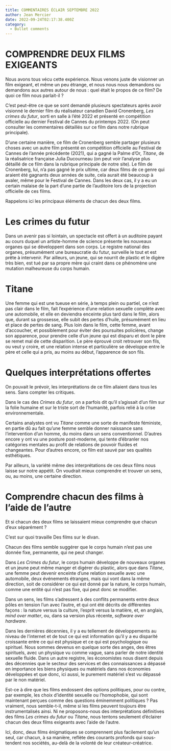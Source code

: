 ```yaml
---
title: COMMENTAIRES ÉCLAIR SEPTEMBRE 2022
author: Jean Mercier
date: 2022-09-24T02:17:38.400Z
category:
  - Bullet comments
---
```

# COMPRENDRE DEUX FILMS EXIGEANTS

Nous avons tous vécu cette expérience. Nous venons juste de visionner un film exigeant, et même un peu étrange, et nous nous nous demandons ou demandons aux autres autour de nous : quel était le propos de ce film? De quoi ce film nous parlait-il ?

C’est peut-être ce que se sont demandé plusieurs spectateurs après avoir visionné le dernier film du réalisateur canadien David Cronenberg, *Les* *crimes du futur*, sorti en salle à l’été 2022 et présenté en compétition officielle au dernier Festival de Cannes du printemps 2022. (On peut consulter les commentaires détaillés sur ce film dans notre rubrique principale).

D’une certaine manière, ce film de Cronenberg semble partager plusieurs choses avec un autre film présenté en compétition officielle au Festival de Cannes de l’année précédente (2021), qui a gagné la Palme d’Or, *Titane*, de la réalisatrice française Julia Ducourneau (on peut voir l’analyse plus détaillé de ce film dans la rubrique principale de notre site). Le film de Cronenberg, lui, n’a pas gagné le prix ultime, car deux films de ce genre qui araient été gagnants deux années de suite, cela aurait été beaucoup à avaler, même pour le Festival de Cannes. Dans les deux cas, il y a eu un certain malaise de la part d’une partie de l’auditoire lors de la projection officielle de ces films.

Rappelons ici les principaux éléments de chacun des deux films.

# Les crimes du futur

Dans un avenir pas si lointain, un spectacle est offert à un auditoire payant au cours duquel un artiste-homme de science présente les nouveaux organes qui se développent dans son corps. Le registre national des organes, présumément une bureaucratie du futur, surveille le tout et est prête à intervenir. Par ailleurs, un jeune, qui se nourrit de plastic et le digère très bien, est tué par sa propre mère qui craint dans ce phénomène une mutation malheureuse du corps humain.

# Titane

Une femme qui est une tueuse en série, à temps plein ou partiel, ce n’est pas clair dans le film, fait l’expérience d’une relation sexuelle complète avec une automobile, et elle en deviendra enceinte plus tard dans le film, alors que, durant sa grossesse, elle subit des pertes d’huile, présumément en lieu et place de pertes de sang. Plus loin dans le film, cette femme, avant d’accoucher, et possiblement pour éviter des poursuites policières, change son apparence, pour prendre celle d’un jeune qui est disparu et dont le père se remet mal de cette disparition. Le père éprouvé croit retrouver son fils, ou veut y croire, et une relation intense et particulière se développe entre le père et celle qui a pris, au moins au début, l’apparence de son fils.

# Quelques interprétations offertes

On pouvait le prévoir, les interprétations de ce film allaient dans tous les sens. Sans compter les critiques.

Dans le cas des *Crimes du futur*, on a parfois dit qu’il s’agissait d’un film sur la folie humaine et sur le triste sort de l’humanité, parfois relié à la crise environnementale.

Certains analystes ont vu *Titane* comme une sorte de manifeste féministe, en partie dû au fait qu’une femme semble donner naissance sans l’intervention d’un homme, du moins dans un sens conventionnel. D’autres encore y ont vu une posture post-moderne, qui tente d’ébranler nos catégories mentales au profit de relations de pouvoir fluides et changeantes. Pour d’autres encore, ce film est sauvé par ses qualités esthétiques.

Par ailleurs, la variété même des interprétations de ces deux films nous laisse sur notre appétit. On voudrait mieux comprendre et trouver un sens, ou, au moins, une certaine direction.

# Comprendre chacun des films à l’aide de l’autre

Et si chacun des deux films se laissaient mieux comprendre que chacun d’eux séparément ?

C’est sur quoi travaille Des films sur le divan.

Chacun des films semble suggérer que le corps humain n’est pas une donnée fixe, permanente, qui ne peut changer.

Dans *Les Crimes du futur*, le corps humain développe de nouveaux organes et un jeune peut même manger et digérer du plastic, alors que dans *Titane*, une femme peut devenir enceinte d’une relation sexuelle avec une automobile, deux événements étranges, mais qui vont dans la même direction, soit de considérer ce qui est donné par la nature, le corps humain, comme une entité qui n’est pas fixe, qui peut donc se modifier.

Dans un sens, les films s’adressent à des conflits permanents entre deux pôles en tension l’un avec l’autre, et qui ont été décrits de différentes façons : la nature versus la culture, l’esprit versus la matière, et, en anglais, *mind over matter*, ou, dans sa version plus récente, *software over* *hardware*.

Dans les dernières décennies, il y a eu tellement de développements au niveau de l’internet et de tout ce qui est information qu’il y a eu disparité croissante entre ce qui est physique et ce qui est psychologique ou spirituel. Nous sommes devenus en quelque sorte des anges, des êtres spirituels, avec un physique vu comme vague, sans parler de notre identité sexuelle fluide. Dans un autre registre, les économistes nous disent depuis des décennies que le secteur des services et des connaissances a dépassé en importance les biens physiques ou matériels dans nos économies développées et que donc, ici aussi, le purement matériel s’est vu dépassé par le non matériel.

Est-ce à dire que les films endossent des options politiques, pour ou contre, par exemple, les choix d’identité sexuelle ou l’homophobie, qui sont maintenant perçues comme des questions éminemment politiques ? Pas vraiment, nous semble-t-il, même si les films peuvent toujours être instrumentalisés ainsi. Ni ne proposons-nous des interprétations définitives des films *Les crimes du futur* ou *Titane*, nous tentons seulement d’éclairer chacun des deux films exigeants avec l’aide de l’autre.

Ici, donc, deux films énigmatiques se comprennent plus facilement qu’un seul, car chacun, à sa manière, reflète des courants profonds qui sous-tendent nos sociétés, au-delà de la volonté de leur créateur-créatrice.